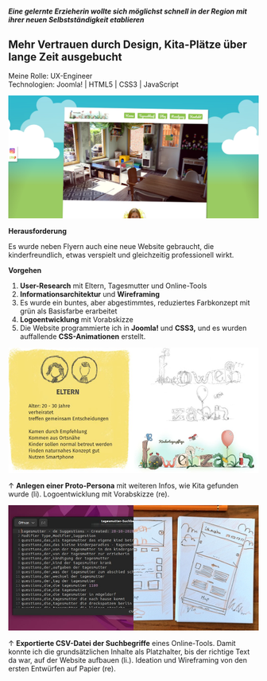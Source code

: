 ##### Eine gelernte Erzieherin wollte sich möglichst schnell in der Region mit ihrer neuen Selbstständigkeit etablieren

## Mehr Vertrauen durch Design, Kita-Plätze über lange Zeit ausgebucht

<p style="font-size: var(--fs-small-text); line-height: var(--lh-small-text); color: var(--col-gray)">Meine Rolle: UX-Engineer<br/>
Technologien: Joomla! | HTML5 | CSS3 | JavaScript</p>

![Website Kita Löwenzahn](../images/Website_Kita_Loew_web1.jpg)

**Herausforderung**

Es wurde neben Flyern auch eine neue Website gebraucht, die kinderfreundlich, etwas verspielt und gleichzeitig professionell wirkt.

**Vorgehen**

1. **User-Research** mit Eltern, Tagesmutter und Online-Tools
2. **Informationsarchitektur** und **Wireframing**
3. Es wurde ein buntes, aber abgestimmtes, reduziertes Farbkonzept mit grün als Basisfarbe erarbeitet
4. **Logoentwicklung** mit Vorabskizze
5. Die Website programmierte ich in **Joomla!** und **CSS3,** und es wurden auffallende **CSS-Animationen** erstellt.

![Proto-Persona der Eltern/Mütter](../images/ProtopersonaLoew.jpg)

<p style="font-size: var(--fs-small-text); line-height: var(--lh-small-text)">&#8593; <strong>Anlegen einer Proto-Persona</strong> mit weiteren Infos, wie Kita gefunden wurde (li). Logoentwicklung mit Vorabskizze (re).</p>

![Suchbegriffe im Bereich Tagesmütter](../images/LoewWireframe.jpg)

<p style="font-size: var(--fs-small-text); line-height: var(--lh-small-text)">&#8593; <strong>Exportierte CSV-Datei der Suchbegriffe</strong> eines Online-Tools. Damit konnte ich die grundsätzlichen Inhalte als Platzhalter, bis der richtige Text da war, auf der Website aufbauen (li.). Ideation und Wireframing von den ersten Entwürfen auf Papier (re).</p>
